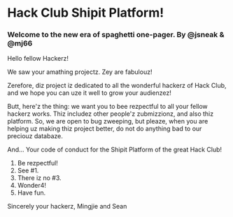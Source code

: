# Hack Club Shipit Platform!
### Welcome to the new era of spaghetti one-pager. By @jsneak & @mj66

Hello fellow Hackerz!

We saw your amathing projectz. Zey are fabulouz!

Zerefore, diz project iz dedicated to all the wonderful hackerz of Hack Club, and we hope you can uze it well to grow your audienzez!

Butt, here'z the thing: we want you to bee rezpectful to all your fellow hackerz works. Thiz includez other people'z zubmizzionz, and also thiz platform. So, we are open to bug zweeping, but pleaze, when you are helping uz making thiz project better, do not do anything bad to our preciouz databaze. 

And... Your code of conduct for the Shipit Platform of the great Hack Club!

1. Be rezpectful!
2. See #1.
3. There iz no #3.
4. Wonder4!
5. Have fun.

Sincerely your hackerz, 
Mingjie and Sean
